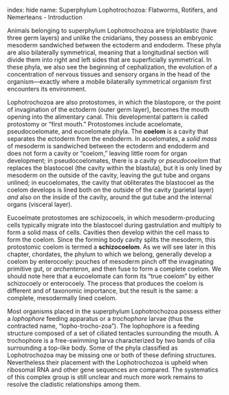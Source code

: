 index: hide
name: Superphylum Lophotrochozoa: Flatworms, Rotifers, and Nemerteans - Introduction

Animals belonging to superphylum Lophotrochozoa are triploblastic (have three germ layers) and unlike the cnidarians, they possess an embryonic mesoderm sandwiched between the ectoderm and endoderm. These phyla are also bilaterally symmetrical, meaning that a longitudinal section will divide them into right and left sides that are superficially symmetrical. In these phyla, we also see the beginning of cephalization, the evolution of a concentration of nervous tissues and sensory organs in the head of the organism—exactly where a mobile bilaterally symmetrical organism first encounters its environment.

Lophotrochozoa are also protostomes, in which the blastopore, or the point of invagination of the ectoderm (outer germ layer), becomes the mouth opening into the alimentary canal. This developmental pattern is called protostomy or “first mouth.” Protostomes include acoelomate, pseudocoelomate, and eucoelomate phyla. The  **coelom** is a cavity that separates the ectoderm from the endoderm. In acoelomates, a  *solid mass* of mesoderm is sandwiched between the ectoderm and endoderm and does not form a cavity or “coelom,” leaving little room for organ development; in pseudocoelomates, there is a cavity or  *pseudocoelom* that replaces the blastocoel (the cavity within the blastula), but it is only lined by mesoderm on the outside of the cavity, leaving the gut tube and organs unlined; in eucoelomates, the cavity that obliterates the blastocoel as the coelom develops is lined both on the outside of the cavity (parietal layer)  *and* also on the inside of the cavity, around the gut tube and the internal organs (visceral layer).

Eucoelmate protostomes are schizocoels, in which mesoderm-producing cells typically migrate into the blastocoel during gastrulation and multiply to form a solid mass of cells. Cavities then develop within the cell mass to form the coelom. Since the forming body cavity splits the mesoderm, this protostomic coelom is termed a  **schizocoelom**. As we will see later in this chapter, chordates, the phylum to which we belong, generally develop a coelom by enterocoely: pouches of mesoderm pinch off the invaginating primitive gut, or  *archenteron*, and then fuse to form a complete coelom. We should note here that a eucoelomate can form its “true coelom” by either schizocoely or enterocoely. The process that produces the coelom is different and of taxonomic importance, but the result is the same: a complete, mesodermally lined coelom.

Most organisms placed in the superphylum Lophotrochozoa possess either a  *lophophore* feeding apparatus or a  *trochophore* larvae (thus the contracted name, “lopho-trocho-zoa”). The lophophore is a feeding structure composed of a set of ciliated tentacles surrounding the mouth. A trochophore is a free-swimming larva characterized by two bands of cilia surrounding a top-like body. Some of the phyla classified as Lophotrochozoa may be missing one or both of these defining structures. Nevertheless their placement with the Lophotrochozoa is upheld when ribosomal RNA and other gene sequences are compared. The systematics of this complex group is still unclear and much more work remains to resolve the cladistic relationships among them.
